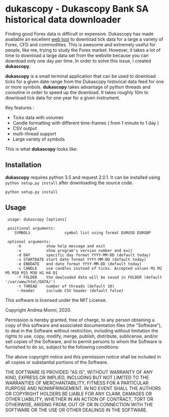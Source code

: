 # dukascopy - Dukascopy Bank SA historical data downloader

Finding good Forex data is difficult or expensive. Dukascopy has made available an excellent [web tool](https://www.dukascopy.com/swiss/english/marketwatch/historical/) to download tick data for a large a variety of 
Forex, CFD and commodities. This is awesome and extremely useful for people, like me, trying to study the Forex market. 
However, it takes a lot of time to download a large data set from the website because you can download only one day per time. In order to solve this issue, I created **dukascopy**.  

**dukascopy** is a small terminal application that can be used to download ticks for a given date range from the Dukascopy historical data feed for one or more symbols. **dukascopy** takes advantage of python threads and coroutine in order to speed up the download. It takes roughly 10m to download tick data for one year for a given instrument. 

Key features :
 - Ticks data with volumes
 - Candle formatting with different time-frames ( from 1 minute to 1 day )
 - CSV output
 - multi-thread support
 - Large variety of symbols

This is what **dukascopy** looks like:

## Installation

**dukascopy** requires python 3.5 and request 2.0.1. It can be installed using `python setup.py install` after downloading the source code.

```
python setup.py install
```

## Usage
```
 usage: dukascopy [options]

 positional arguments:
    SYMBOLS               symbol list using format EURUSD EURGBP 

 optional arguments:
     -h           show help message and exit 
     -v           show program's version number and exit
     -d DAY       specific day format YYYY-MM-DD (default today)
     -s STARTDATE start date format YYYY-MM-DD (default today)
     -e ENDDATE   end date format YYYY-MM-DD (default today)
     -c CANDLE    use candles instead of ticks. Accepted values M1 M2 M5 M10 M15 M30 H1 H4 D1
     -f FOLDER    the dowloaded data will be saved in FOLDER (default '/var/www/html/DATA/')
     -t THREAD    number of threads (default 10)
     --header     include CSV header (default false)
```


This software is licensed under the MIT License.

Copyright Andrea Monni, 2020.

Permission is hereby granted, free of charge, to any person obtaining a
copy of this software and associated documentation files (the
"Software"), to deal in the Software without restriction, including
without limitation the rights to use, copy, modify, merge, publish,
distribute, sublicense, and/or sell copies of the Software, and to permit
persons to whom the Software is furnished to do so, subject to the
following conditions:

The above copyright notice and this permission notice shall be included
in all copies or substantial portions of the Software.

THE SOFTWARE IS PROVIDED "AS IS", WITHOUT WARRANTY OF ANY KIND, EXPRESS
OR IMPLIED, INCLUDING BUT NOT LIMITED TO THE WARRANTIES OF
MERCHANTABILITY, FITNESS FOR A PARTICULAR PURPOSE AND NONINFRINGEMENT. IN
NO EVENT SHALL THE AUTHORS OR COPYRIGHT HOLDERS BE LIABLE FOR ANY CLAIM,
DAMAGES OR OTHER LIABILITY, WHETHER IN AN ACTION OF CONTRACT, TORT OR
OTHERWISE, ARISING FROM, OUT OF OR IN CONNECTION WITH THE SOFTWARE OR THE
USE OR OTHER DEALINGS IN THE SOFTWARE.



